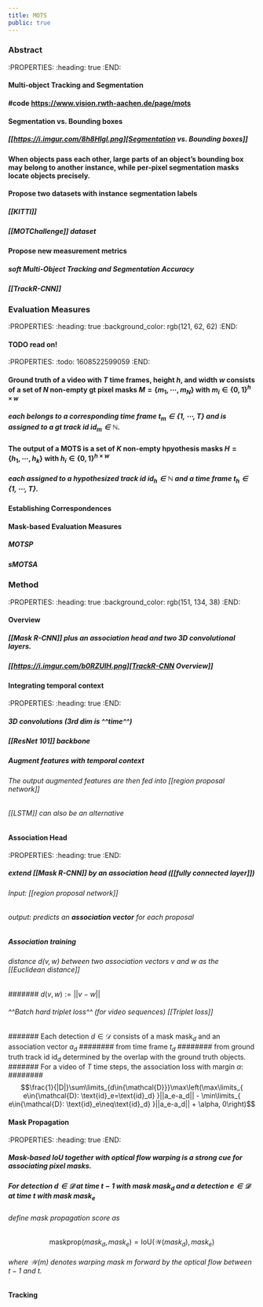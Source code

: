 ```yaml
---
title: MOTS
public: true
---
```


### Abstract
:PROPERTIES:
:heading: true
:END:
#### Multi-object Tracking and Segmentation
#### #code https://www.vision.rwth-aachen.de/page/mots
#### Segmentation vs. Bounding boxes
##### [[https://i.imgur.com/8h8HIgI.png][Segmentation vs. Bounding boxes]]
#### When objects pass each other, large parts of an object’s bounding box may belong to another instance, while per-pixel segmentation masks locate objects precisely.
#### Propose two datasets with instance segmentation labels
##### [[KITTI]]
##### [[MOTChallenge]] dataset
#### Propose new measurement metrics
##### soft Multi-Object Tracking and Segmentation Accuracy
##### [[TrackR-CNN]]
### Evaluation Measures
:PROPERTIES:
:heading: true
:background_color: rgb(121, 62, 62)
:END:
#### TODO  read on!
:PROPERTIES:
:todo: 1608522599059
:END:
#### Ground truth of a video with $T$ time frames, height $h$, and width $w$ consists of a set of $N$ non-empty gt pixel masks $M=\{m_1,\cdots, m_N\}$ with $m_i\in{\{0,1\}^{h\times w}}$
##### each belongs to a corresponding time frame $t_m \in{\{1,\cdots, T\}}$ and is assigned to a gt track id $\text{id}_m \in {\mathbb{N}}$.
#### The output of a MOTS is a set of $K$ non-empty hpyothesis masks $H=\{h_1,\cdots, h_k\}$ with $h_i\in{\{0,1\}^{h\times w}}$
##### each assigned to a hypothesized track id $\text{id}_h \in {\mathbb{N}}$ and a time frame $t_h \in {\{1,\cdots, T\}}$.
#### Establishing Correspondences
#### Mask-based Evaluation Measures
##### MOTSP
##### sMOTSA
### Method
:PROPERTIES:
:heading: true
:background_color: rgb(151, 134, 38)
:END:
#### Overview
##### [[Mask R-CNN]] plus an association head and two 3D convolutional layers.
##### [[https://i.imgur.com/b0RZUlH.png][TrackR-CNN Overview]]
#### Integrating temporal context
:PROPERTIES:
:heading: true
:END:
##### 3D convolutions (3rd dim is ^^time^^)
##### [[ResNet 101]] backbone
##### Augment features with temporal context
###### The output augmented features are then fed into [[region proposal network]]
###### [[LSTM]] can also be an alternative
#### Association Head
:PROPERTIES:
:heading: true
:END:
##### extend [[Mask R-CNN]] by an association head ([[fully connected layer]])
###### Input: [[region proposal network]]
###### output: predicts an **association vector** for each proposal
##### Association training
###### distance $d(v,w)$ between two association vectors $v$ and $w$ as the [[Euclidean distance]]
####### $d(v,w):=||v-w||$
###### ^^Batch hard triplet loss^^ (for video sequences) [[Triplet loss]]
####### Each detection $d\in{\mathcal{D}}$ consists of a mask $\text{mask}_d$ and an association vector $a_d$
######## from time frame $t_d$
######## from ground truth track id $\text{id}_d$ determined by the overlap with the ground truth objects.
####### For a video of $T$ time steps, the association loss with margin $\alpha$:
########
$$\frac{1}{|D|}\sum\limits_{d\in{\mathcal{D}}}\max\left(\max\limits_{  e\in{\mathcal{D}: \text{id}_e=\text{id}_d} }||a_e-a_d|| - \min\limits_{  e\in{\mathcal{D}: \text{id}_e\neq\text{id}_d} }||a_e-a_d|| + \alpha, 0\right)$$
#### Mask Propagation
:PROPERTIES:
:heading: true
:END:
##### Mask-based IoU together with optical flow warping is a strong cue for associating pixel masks.
##### For detection $d\in{\mathcal{D}}$ at time $t-1$ with mask $\text{mask}_d$ and a detection $e\in{\mathcal{D}}$ at time $t$ with mask $\text{mask}_e$
###### define mask propagation score as
######
$$\text{maskprop}(mask_d,mask_e)=\text{IoU}(\mathcal{W}(mask_d),mask_e)$$
###### where $\mathcal{W}(m)$ denotes warping mask $m$ forward by the optical flow between $t-1$ and $t$.
#### Tracking
#####
